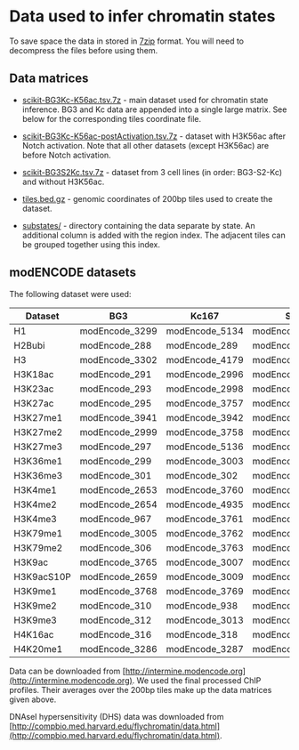 Data used to infer chromatin states
================

To save space the data in stored in [7zip](http://www.7-zip.org/) format. You will need to decompress the files before using them.

## Data matrices

* [scikit-BG3Kc-K56ac.tsv.7z](https://github.com/rstojnic/notch-chromatin/blob/master/data/scikit-BG3Kc-K56ac.tsv.7z) -  main dataset used for chromatin state inference. BG3 and Kc data are appended into a single large matrix. See below for the corresponding tiles coordinate file. 

* [scikit-BG3Kc-K56ac-postActivation.tsv.7z](https://github.com/rstojnic/notch-chromatin/blob/master/data/scikit-BG3Kc-K56ac-postActivation.tsv.7z) -  dataset with H3K56ac after Notch activation. Note that all other datasets (except H3K56ac) are before Notch activation. 

* [scikit-BG3S2Kc.tsv.7z](https://github.com/rstojnic/notch-chromatin/blob/master/data/scikit-BG3S2Kc.tsv.7z) -  dataset from 3 cell lines (in order: BG3-S2-Kc) and without H3K56ac. 

* [tiles.bed.gz](https://github.com/rstojnic/notch-chromatin/blob/master/data/tiles.bed.gz) - genomic coordinates of 200bp tiles used to create the dataset. 

* [substates/](https://github.com/rstojnic/notch-chromatin/tree/master/data/substates/) - directory containing the data separate by state. An additional column is added with the region index. The adjacent tiles can be grouped together using this index. 

## modENCODE datasets

The following dataset were used:

Dataset | BG3 | Kc167 | S2
--------|-----|-------|----
H1 | modEncode_3299 | modEncode_5134 | modEncode_3300
H2Bubi | modEncode_288 | modEncode_289 | modEncode_290
H3 | modEncode_3302 | modEncode_4179 | modEncode_3301
H3K18ac | modEncode_291 | modEncode_2996 | modEncode_292
H3K23ac | modEncode_293 | modEncode_2998 | modEncode_294
H3K27ac | modEncode_295 | modEncode_3757 | modEncode_296
H3K27me1 | modEncode_3941 | modEncode_3942 | modEncode_3943
H3K27me2 | modEncode_2999 | modEncode_3758 | modEncode_3000
H3K27me3 | modEncode_297 | modEncode_5136 | modEncode_298
H3K36me1 | modEncode_299 | modEncode_3003 | modEncode_3170
H3K36me3 | modEncode_301 | modEncode_302 | modEncode_303
H3K4me1 | modEncode_2653 | modEncode_3760 | modEncode_304
H3K4me2 | modEncode_2654 | modEncode_4935 | modEncode_2655
H3K4me3 | modEncode_967 | modEncode_3761 | modEncode_305
H3K79me1 | modEncode_3005 | modEncode_3762 | modEncode_2658
H3K79me2 | modEncode_306 | modEncode_3763 | modEncode_307
H3K9ac | modEncode_3765 | modEncode_3007 | modEncode_309
H3K9acS10P | modEncode_2659 | modEncode_3009 | modEncode_2660
H3K9me1 | modEncode_3768 | modEncode_3769 | modEncode_3770
H3K9me2 | modEncode_310 | modEncode_938 | modEncode_311
H3K9me3 | modEncode_312 | modEncode_3013 | modEncode_313
H4K16ac | modEncode_316 | modEncode_318 | modEncode_319
H4K20me1 | modEncode_3286 | modEncode_3287 | modEncode_3014

Data can be downloaded from [http://intermine.modencode.org](http://intermine.modencode.org). We used the final processed ChIP profiles. Their averages over the 200bp tiles make up the data matrices given above.  

DNAseI hypersensitivity (DHS) data was downloaded from [http://compbio.med.harvard.edu/flychromatin/data.html](http://compbio.med.harvard.edu/flychromatin/data.html).

